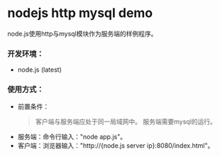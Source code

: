 # nodejs http mysql demo
node.js使用http与mysql模块作为服务端的样例程序。

### 开发环境：
+ node.js (latest)

### 使用方式：
+ 前置条件：
    > 客户端与服务端应处于同一局域网中。
    > 服务端需要mysql的运行。
+ 服务端：命令行输入："node app.js"。
+ 客户端：浏览器输入："http://{node.js server ip}:8080/index.html"。
